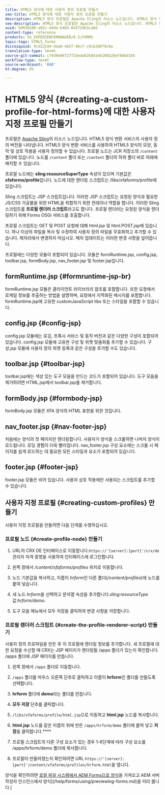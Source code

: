 ```yaml
---
title: HTML5 양식에 대한 사용자 정의 프로필 만들기
seo-title: HTML5 양식에 대한 사용자 정의 프로필 만들기
description: HTML5 양식 프로필은 Apache Sling의 리소스 노드입니다. HTML5 양식 렌더링 서비스의 사용자 정의 버전을 나타냅니다.
seo-description: HTML5 양식 프로필은 Apache Sling의 리소스 노드입니다. HTML5 양식 렌더링 서비스의 사용자 정의 버전을 나타냅니다.
uuid: b9938280-a92c-4dde-b465-04372db3ca8d
content-type: reference
products: SG_EXPERIENCEMANAGER/6.5/FORMS
topic-tags: hTML5_forms
discoiquuid: 9cd22244-9aa6-4b5f-96cf-c9cb3d6f9c8a
translation-type: tm+mt
source-git-commit: c74d9e86727f2deda62b8d1eb105b28ef4b6d184
workflow-type: tm+mt
source-wordcount: '688'
ht-degree: 0%

---
```



# HTML5 양식 {#creating-a-custom-profile-for-html-forms}에 대한 사용자 지정 프로필 만들기

프로필은 [Apache Sling](https://sling.apache.org/)의 리소스 노드입니다. HTML5 양식 변환 서비스의 사용자 정의 버전을 나타냅니다. HTML5 양식 변환 서비스를 사용하여 HTML5 양식의 모양, 동작 및 상호 작용을 사용자 정의할 수 있습니다. 프로필 노드는 JCR 저장소의 `/content` 폴더에 있습니다. 노드를 `/content` 폴더 또는 `/content` 폴더의 하위 폴더 바로 아래에 배치할 수 있습니다.

프로필 노드에는 **sling:resourceSuperType** 속성이 있으며 기본값은 **xfaforms/profile**&#x200B;입니다. 노드에 대한 렌더링 스크립트는 /libs/xfaforms/profile에 있습니다.

Sling 스크립트는 JSP 스크립트입니다. 이러한 JSP 스크립트는 요청된 양식과 필요한 JS/CSS 가공물을 위한 HTML을 취합하기 위한 컨테이너 역할을 합니다. 이러한 Sling 스크립트를 **프로필 렌더러 스크립트**&#x200B;라고도 합니다. 프로필 렌더러는 요청된 양식을 렌더링하기 위해 Forms OSGi 서비스를 호출합니다.

프로필 스크립트는 GET 및 POST 요청에 대해 html.jsp 및 html.POST.jsp에 있습니다. 하나 이상의 파일을 복사 및 수정하여 사용자 정의 파일을 무효화하고 추가할 수 있습니다. 제자리에서 변경하지 마십시오. 패치 업데이트는 이러한 변경 사항을 덮어씁니다.

프로필에는 다양한 모듈이 포함되어 있습니다. 모듈은 formRuntime.jsp, config.jsp, toolbar.jsp, formBody.jsp, nav_footer.jsp 및 footer.jsp입니다.

## formRuntime.jsp {#formruntime-jsp-br}

formRuntime.jsp 모듈은 클라이언트 라이브러리 참조를 포함합니다. 또한 요청에서 로케일 정보를 추출하는 방법을 설명하며, 요청에서 지역화된 메시지를 포함합니다. formRuntime.jsp에 고유한 customJavaScript libs 또는 스타일을 포함할 수 있습니다.

## config.jsp {#config-jsp}

config.jsp 모듈에는 로깅, 프록시 서비스 및 동작 버전과 같은 다양한 구성이 포함되어 있습니다. config.jsp 모듈에 고유한 구성 및 위젯 맞춤화를 추가할 수 있습니다. 구성.jsp 모듈에 사용자 정의 위젯 등록과 같은 구성을 추가할 수도 있습니다.

## toolbar.jsp {#toolbar-jsp}

toolbar.jsp에는 색상 있는 도구 모음을 만드는 코드가 포함되어 있습니다. 도구 모음을 제거하려면 HTML.jsp에서 toolbar.jsp를 제거합니다.

## formBody.jsp {#formbody-jsp}

formBody.jsp 모듈은 XFA 양식의 HTML 표현을 위한 것입니다.

## nav_footer.jsp {#nav-footer-jsp}

처음에는 양식의 첫 페이지만 렌더링합니다. 사용자가 양식을 스크롤하면 나머지 양식이 로드됩니다. 로딩 경험이 더욱 빨라집니다. nav_footer.jsp 구성 요소에는 스크롤 시 페이지를 쉽게 로드하는 데 필요한 모든 스타일과 요소가 포함되어 있습니다.

## footer.jsp {#footer-jsp}

footer.jsp 모듈은 비어 있습니다. 사용자 상호 작용에만 사용되는 스크립트를 추가할 수 있습니다.

## 사용자 지정 프로필 {#creating-custom-profiles} 만들기

사용자 지정 프로필을 만들려면 다음 단계를 수행하십시오.

### 프로필 노드 {#create-profile-node} 만들기

1. URL의 CRX DE 인터페이스로 이동합니다.`https://'[server]:[port]'/crx/de` 관리자 자격 증명을 사용하여 인터페이스에 로그인합니다.

1. 왼쪽 창에서 */content/xfaforms/profiles* 위치로 이동합니다.

1. 노드 기본값을 복사하고, 이름이 *hrform*&#x200B;인 다른 폴더(*/content/profiles*)에 노드를 붙여 넣습니다.

1. 새 노드 *hrform*&#x200B;을 선택하고 문자열 속성을 추가합니다.*sling:resourceType* 값:*hrform/demo*.

1. 도구 모음 메뉴에서 모두 저장을 클릭하여 변경 사항을 저장합니다.

### 프로필 렌더러 스크립트 {#create-the-profile-renderer-script} 만들기

사용자 정의 프로파일을 만든 후 이 프로필에 렌더링 정보를 추가합니다. 새 프로필에 대한 요청을 수신할 때 CRX는 JSP 페이지가 렌더링될 /apps 폴더가 있는지 확인합니다. /apps 폴더에 JSP 페이지를 만듭니다.

1. 왼쪽 창에서 `/apps` 폴더로 이동합니다.
1. `/apps` 폴더를 마우스 오른쪽 단추로 클릭하고 이름이 **hrform**&#x200B;인 폴더를 만들도록 선택합니다.
1. **hrform** 폴더에 **demo**&#x200B;라는 폴더를 만듭니다.
1. **모두 저장** 단추를 클릭합니다.
1. `/libs/xfaforms/profile/html.jsp`으로 이동하고 **html.jsp** 노드를 복사합니다.
1. **html.jsp** 노드를 같은 이름의 위에 만든 `/apps/hrform/demo` 폴더에 붙여 넣고 **저장**&#x200B;을 클릭합니다.****
1. 프로필 스크립트의 다른 구성 요소가 있는 경우 1-6단계에 따라 구성 요소를 /apps/hrform/demo 폴더에 복사합니다.

1. 프로필이 만들어졌는지 확인하려면 URL `https://'[server]:[port]'/content/xfaforms/profiles/hrform.html`을 엽니다.

양식을 확인하려면 [로컬 파일 시스템에서 AEM Forms으로 양식](/help/forms/using/get-xdp-pdf-documents-aem.md)을 가져오고 AEM 서버 작성자 인스턴스에서 양식](/help/forms/using/previewing-forms.md)을 미리 봅니다.[
